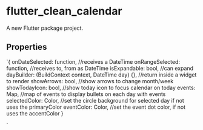# flutter_clean_calendar

A new Flutter package project.

## Properties

`{
onDateSelected: function, //receives a DateTime
onRangeSelected: function, //receives to, from as DateTime
isExpandable: bool, //can expand
dayBuilder: (BuildContext context, DateTime day) {}, //return inside a widget to render
showArrows: bool, //show arrows to change month/week
showTodayIcon: bool, //show today icon to focus calendar on today
events: Map, //map of events to display bullets on each day with events
selectedColor: Color, //set the circle background for selected day if not uses the primaryColor
eventColor: Color, //set the event dot color, if not uses the accentColor
}

`
